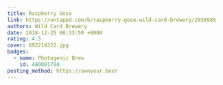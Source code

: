 ```yaml
---
title: Raspberry Gose
link: https://untappd.com/b/raspberry-gose-wild-card-brewery/2938985
authors: Wild Card Brewery
date: 2018-12-25 00:33:50 +0000
rating: 4.5
cover: 692214322.jpg
badges:
  - name: Photogenic Brew
    id: 440801784
posting_method: https://ownyour.beer
---
```


